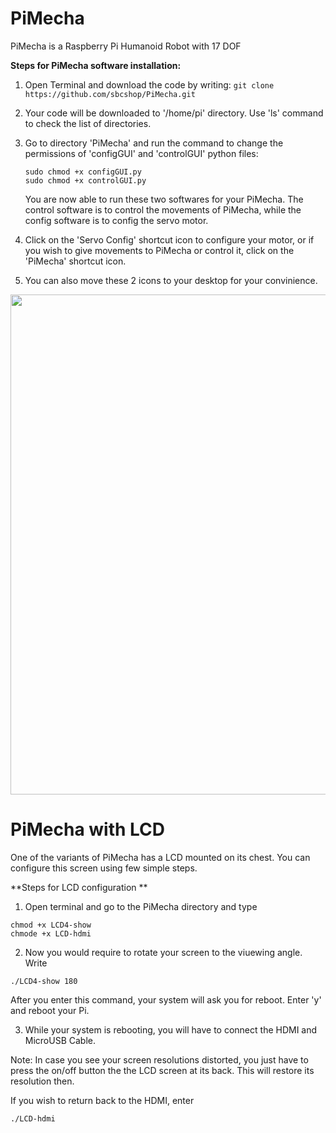 # PiMecha
PiMecha is a Raspberry Pi Humanoid Robot with 17 DOF

**Steps for PiMecha software installation:**
1. Open Terminal and download the code by writing:
```git clone https://github.com/sbcshop/PiMecha.git```

2. Your code will be downloaded to '/home/pi' directory. Use 'ls' command to check the list of directories.

3. Go to directory 'PiMecha' and run the command to change the permissions of 'configGUI' and 'controlGUI' python files:
   ```
   sudo chmod +x configGUI.py
   sudo chmod +x controlGUI.py
   ```
   You are now able to run these two softwares for your PiMecha. The control software is to control the movements of PiMecha, while the config software is to config the servo motor.

4. Click on the 'Servo Config' shortcut icon to configure your motor, or if you wish to give movements to PiMecha or control it, click on the 'PiMecha' shortcut icon.

5. You can also move these 2 icons to your desktop for your convinience.
<img src="http://sb-components.co.uk/assets/images/portfolio/Capture1.png" width="800">

# PiMecha with LCD
One of the variants of PiMecha has a LCD mounted on its chest. You can configure this screen using few simple steps.

**Steps for LCD configuration **
1. Open terminal and go to the PiMecha directory and type
```cd LCD-show
chmod +x LCD4-show 
chmode +x LCD-hdmi
```

2. Now you would require to rotate your screen to the viuewing angle. Write

```./LCD4-show 180```

After you enter this command, your system will ask you for reboot. Enter 'y' and reboot your Pi.

3. While your system is rebooting, you will have to connect the HDMI and MicroUSB Cable.

Note: In case you see your screen resolutions distorted, you just have to press the on/off button the the LCD screen at its back. This will restore its resolution then.

If you wish to return back to the HDMI, enter

```./LCD-hdmi```


